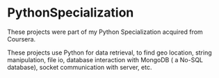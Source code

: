 # PythonSpecialization
These projects were part of my Python Specialization acquired from Coursera.

These projects use Python for data retrieval, to find geo location, string manipulation, file io, database interaction with MongoDB ( a No-SQL database), socket communication with server, etc. 
